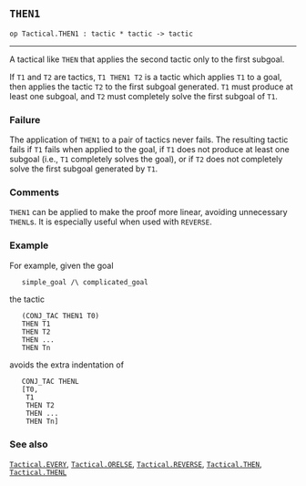## `THEN1`

``` hol4
op Tactical.THEN1 : tactic * tactic -> tactic
```

------------------------------------------------------------------------

A tactical like `THEN` that applies the second tactic only to the first
subgoal.

If `T1` and `T2` are tactics, `T1 THEN1 T2` is a tactic which applies
`T1` to a goal, then applies the tactic `T2` to the first subgoal
generated. `T1` must produce at least one subgoal, and `T2` must
completely solve the first subgoal of `T1`.

### Failure

The application of `THEN1` to a pair of tactics never fails. The
resulting tactic fails if `T1` fails when applied to the goal, if `T1`
does not produce at least one subgoal (i.e., `T1` completely solves the
goal), or if `T2` does not completely solve the first subgoal generated
by `T1`.

### Comments

`THEN1` can be applied to make the proof more linear, avoiding
unnecessary `THENL`s. It is especially useful when used with `REVERSE`.

### Example

For example, given the goal

``` hol4
   simple_goal /\ complicated_goal
```

the tactic

``` hol4
   (CONJ_TAC THEN1 T0)
   THEN T1
   THEN T2
   THEN ...
   THEN Tn
```

avoids the extra indentation of

``` hol4
   CONJ_TAC THENL
   [T0,
    T1
    THEN T2
    THEN ...
    THEN Tn]
```

### See also

[`Tactical.EVERY`](#Tactical.EVERY),
[`Tactical.ORELSE`](#Tactical.ORELSE),
[`Tactical.REVERSE`](#Tactical.REVERSE),
[`Tactical.THEN`](#Tactical.THEN), [`Tactical.THENL`](#Tactical.THENL)
